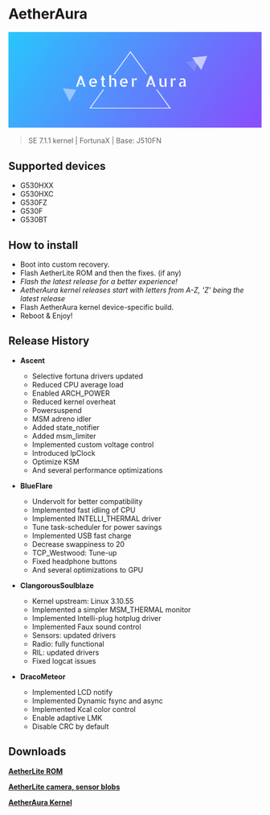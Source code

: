 # AetherAura

![AetherAura Logo](/info/aetheraura.png)

> SE 7.1.1 kernel | FortunaX | Base: J510FN

## Supported devices

 - G530HXX
 - G530HXC
 - G530FZ
 - G530F
 - G530BT
 
## How to install

 - Boot into custom recovery.
 - Flash AetherLite ROM and then the fixes. (if any)
 - _Flash the latest release for a better experience!_
 - _AetherAura kernel releases start with letters from A-Z, 'Z' being the latest release_
 - Flash AetherAura kernel device-specific build.
 - Reboot & Enjoy!

## Release History

 - __Ascent__
     - Selective fortuna drivers updated
     - Reduced CPU average load
     - Enabled ARCH_POWER
     - Reduced kernel overheat
     - Powersuspend
     - MSM adreno idler
     - Added state_notifier
     - Added msm_limiter
     - Implemented custom voltage control
     - Introduced lpClock
     - Optimize KSM
     - And several performance optimizations
     
 - __BlueFlare__
     - Undervolt for better compatibility
     - Implemented fast idling of CPU
     - Implemented INTELLI_THERMAL driver
     - Tune task-scheduler for power savings
     - Implemented USB fast charge
     - Decrease swappiness to 20
     - TCP_Westwood: Tune-up
     - Fixed headphone buttons
     - And several optimizations to GPU
     
  - __ClangorousSoulblaze__
     - Kernel upstream: Linux 3.10.55
     - Implemented a simpler MSM_THERMAL monitor
     - Implemented Intelli-plug hotplug driver
     - Implemented Faux sound control
     - Sensors: updated drivers
     - Radio: fully functional
     - RIL: updated drivers
     - Fixed logcat issues
     
  - __DracoMeteor__
     - Implemented LCD notify
     - Implemented Dynamic fsync and async
     - Implemented Kcal color control
     - Enable adaptive LMK
     - Disable CRC by default
 
## Downloads

   __[AetherLite ROM](http://tiny.cc/aetherlite_r03 "AetherLite ROM")__
   
   __[AetherLite camera, sensor blobs](http://tiny.cc/aether_camera_sensor_blobs "AetherLite camera, sensor blobs")__
   
   __[AetherAura Kernel](https://github.com/CaelestisZ/AetherAura/releases "AetherAura Kernel")__
    
